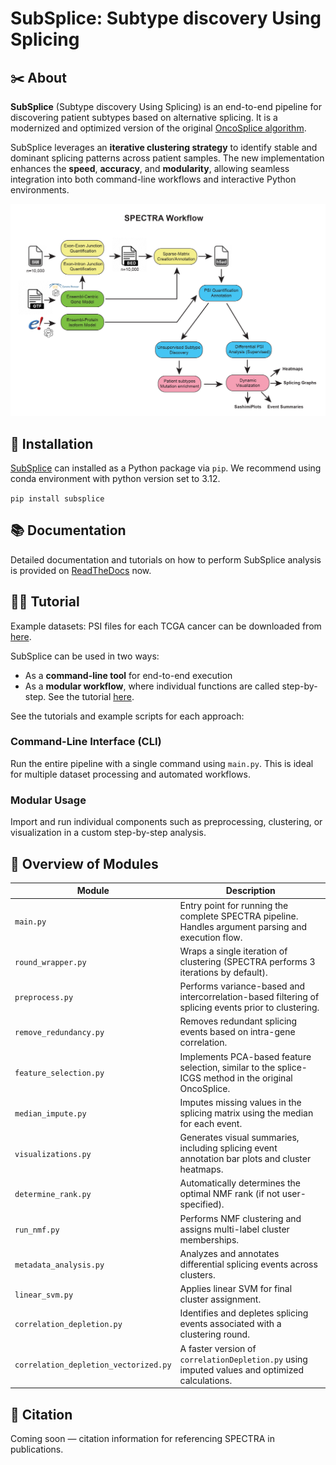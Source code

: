 # SubSplice: Subtype discovery Using Splicing


## ✂️ About

**SubSplice** (Subtype discovery Using Splicing) is an end-to-end pipeline for discovering patient subtypes based on alternative splicing. It is a modernized and optimized version of the original [OncoSplice algorithm](https://pubmed.ncbi.nlm.nih.gov/40333990/).

SubSplice leverages an **iterative clustering strategy** to identify stable and dominant splicing patterns across patient samples. The new implementation enhances the **speed**, **accuracy**, and **modularity**, allowing seamless integration into both command-line workflows and interactive Python environments.

![SubSplice Workflow](subsplice_workflow.png)

## 📌 Installation

[SubSplice](https://pypi.org/project/subsplice/) can installed as a Python package via `pip`. We recommend using conda environment with python version set to 3.12. 

`pip install subsplice`


## 📚 Documentation

Detailed documentation and tutorials on how to perform SubSplice analysis is provided on [ReadTheDocs](https://spectra-kairaveethakkar.readthedocs.io/en/latest/) now.


## 👩‍🏫 Tutorial
Example datasets: 
PSI files for each TCGA cancer can be downloaded from [here](https://www.synapse.org/Synapse:syn64934289). 

SubSplice can be used in two ways:
- As a **command-line tool** for end-to-end execution
- As a **modular workflow**, where individual functions are called step-by-step. See the tutorial [here](https://spectra-kairaveethakkar.readthedocs.io/en/latest/starting_with_psi.html).

See the tutorials and example scripts for each approach:

### Command-Line Interface (CLI)

Run the entire pipeline with a single command using `main.py`. This is ideal for multiple dataset processing and automated workflows.

### Modular Usage

Import and run individual components such as preprocessing, clustering, or visualization in a custom step-by-step analysis.

## 📝 Overview of Modules

| Module | Description |
|--------|-------------|
| `main.py` | Entry point for running the complete SPECTRA pipeline. Handles argument parsing and execution flow. |
| `round_wrapper.py` | Wraps a single iteration of clustering (SPECTRA performs 3 iterations by default). |
| `preprocess.py` | Performs variance-based and intercorrelation-based filtering of splicing events prior to clustering. |
| `remove_redundancy.py` | Removes redundant splicing events based on intra-gene correlation. |
| `feature_selection.py` | Implements PCA-based feature selection, similar to the splice-ICGS method in the original OncoSplice. |
| `median_impute.py` | Imputes missing values in the splicing matrix using the median for each event. |
| `visualizations.py` | Generates visual summaries, including splicing event annotation bar plots and cluster heatmaps. |
| `determine_rank.py` | Automatically determines the optimal NMF rank (if not user-specified). |
| `run_nmf.py` | Performs NMF clustering and assigns multi-label cluster memberships. |
| `metadata_analysis.py` | Analyzes and annotates differential splicing events across clusters. |
| `linear_svm.py` | Applies linear SVM for final cluster assignment. |
| `correlation_depletion.py` | Identifies and depletes splicing events associated with a clustering round. |
| `correlation_depletion_vectorized.py` | A faster version of `correlationDepletion.py` using imputed values and optimized calculations. |

## 📖 Citation

Coming soon — citation information for referencing SPECTRA in publications.
